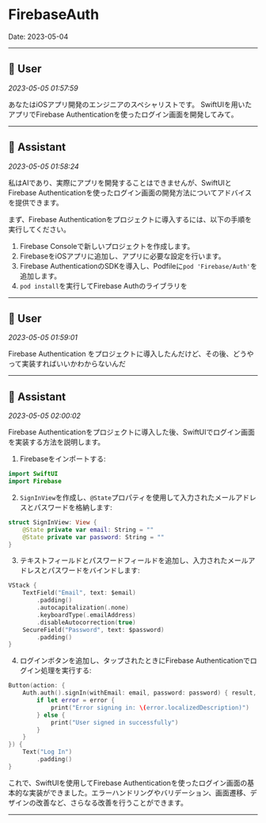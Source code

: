 # FirebaseAuth

Date: 2023-05-04

---

## 👤 User
*2023-05-05 01:57:59*

あなたはiOSアプリ開発のエンジニアのスペシャリストです。
SwiftUIを用いたアプリでFirebase Authenticationを使ったログイン画面を開発してみて。

---

## 🤖 Assistant
*2023-05-05 01:58:24*

私はAIであり、実際にアプリを開発することはできませんが、SwiftUIとFirebase Authenticationを使ったログイン画面の開発方法についてアドバイスを提供できます。

まず、Firebase Authenticationをプロジェクトに導入するには、以下の手順を実行してください。

1. Firebase Consoleで新しいプロジェクトを作成します。
2. FirebaseをiOSアプリに追加し、アプリに必要な設定を行います。
3. Firebase AuthenticationのSDKを導入し、Podfileに`pod 'Firebase/Auth'`を追加します。
4. `pod install`を実行してFirebase Authのライブラリを

---

## 👤 User
*2023-05-05 01:59:01*

Firebase Authentication をプロジェクトに導入したんだけど、その後、どうやって実装すればいいかわからないんだ

---

## 🤖 Assistant
*2023-05-05 02:00:02*

Firebase Authenticationをプロジェクトに導入した後、SwiftUIでログイン画面を実装する方法を説明します。

1. Firebaseをインポートする:

```swift
import SwiftUI
import Firebase
```

2. `SignInView`を作成し、`@State`プロパティを使用して入力されたメールアドレスとパスワードを格納します:

```swift
struct SignInView: View {
    @State private var email: String = ""
    @State private var password: String = ""
}
```

3. テキストフィールドとパスワードフィールドを追加し、入力されたメールアドレスとパスワードをバインドします:

```swift
VStack {
    TextField("Email", text: $email)
        .padding()
        .autocapitalization(.none)
        .keyboardType(.emailAddress)
        .disableAutocorrection(true)
    SecureField("Password", text: $password)
        .padding()
}
```

4. ログインボタンを追加し、タップされたときにFirebase Authenticationでログイン処理を実行する:

```swift
Button(action: {
    Auth.auth().signIn(withEmail: email, password: password) { result, error in
        if let error = error {
            print("Error signing in: \(error.localizedDescription)")
        } else {
            print("User signed in successfully")
        }
    }
}) {
    Text("Log In")
        .padding()
}
```

これで、SwiftUIを使用してFirebase Authenticationを使ったログイン画面の基本的な実装ができました。エラーハンドリングやバリデーション、画面遷移、デザインの改善など、さらなる改善を行うことができます。

---
